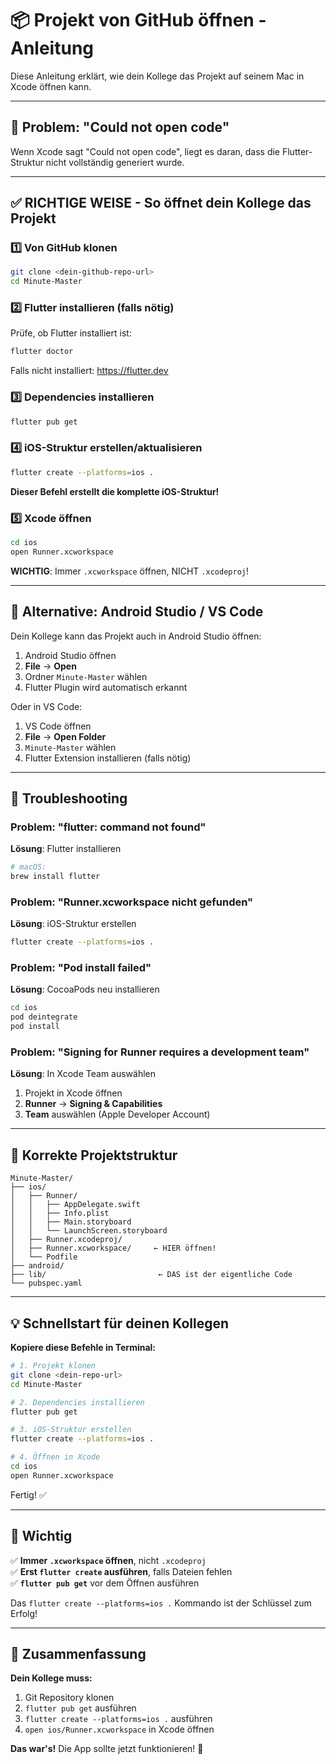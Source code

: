 # 📦 Projekt von GitHub öffnen - Anleitung

Diese Anleitung erklärt, wie dein Kollege das Projekt auf seinem Mac in Xcode öffnen kann.

---

## 🚨 Problem: "Could not open code"

Wenn Xcode sagt "Could not open code", liegt es daran, dass die Flutter-Struktur nicht vollständig generiert wurde.

---

## ✅ RICHTIGE WEISE - So öffnet dein Kollege das Projekt

### 1️⃣ Von GitHub klonen

```bash
git clone <dein-github-repo-url>
cd Minute-Master
```

### 2️⃣ Flutter installieren (falls nötig)

Prüfe, ob Flutter installiert ist:
```bash
flutter doctor
```

Falls nicht installiert: https://flutter.dev

### 3️⃣ Dependencies installieren

```bash
flutter pub get
```

### 4️⃣ iOS-Struktur erstellen/aktualisieren

```bash
flutter create --platforms=ios .
```

**Dieser Befehl erstellt die komplette iOS-Struktur!**

### 5️⃣ Xcode öffnen

```bash
cd ios
open Runner.xcworkspace
```

**WICHTIG**: Immer `.xcworkspace` öffnen, NICHT `.xcodeproj`!

---

## 📁 Alternative: Android Studio / VS Code

Dein Kollege kann das Projekt auch in Android Studio öffnen:

1. Android Studio öffnen
2. **File** → **Open**
3. Ordner `Minute-Master` wählen
4. Flutter Plugin wird automatisch erkannt

Oder in VS Code:
1. VS Code öffnen
2. **File** → **Open Folder**
3. `Minute-Master` wählen
4. Flutter Extension installieren (falls nötig)

---

## 🔧 Troubleshooting

### Problem: "flutter: command not found"

**Lösung**: Flutter installieren
```bash
# macOS:
brew install flutter
```

### Problem: "Runner.xcworkspace nicht gefunden"

**Lösung**: iOS-Struktur erstellen
```bash
flutter create --platforms=ios .
```

### Problem: "Pod install failed"

**Lösung**: CocoaPods neu installieren
```bash
cd ios
pod deintegrate
pod install
```

### Problem: "Signing for Runner requires a development team"

**Lösung**: In Xcode Team auswählen
1. Projekt in Xcode öffnen
2. **Runner** → **Signing & Capabilities**
3. **Team** auswählen (Apple Developer Account)

---

## 🎯 Korrekte Projektstruktur

```
Minute-Master/
├── ios/
│   ├── Runner/
│   │   ├── AppDelegate.swift
│   │   ├── Info.plist
│   │   ├── Main.storyboard
│   │   └── LaunchScreen.storyboard
│   ├── Runner.xcodeproj/
│   ├── Runner.xcworkspace/     ← HIER öffnen!
│   └── Podfile
├── android/
├── lib/                         ← DAS ist der eigentliche Code
└── pubspec.yaml
```

---

## 💡 Schnellstart für deinen Kollegen

**Kopiere diese Befehle in Terminal:**

```bash
# 1. Projekt klonen
git clone <dein-repo-url>
cd Minute-Master

# 2. Dependencies installieren
flutter pub get

# 3. iOS-Struktur erstellen
flutter create --platforms=ios .

# 4. Öffnen in Xcode
cd ios
open Runner.xcworkspace
```

Fertig! ✅

---

## 📝 Wichtig

✅ **Immer `.xcworkspace` öffnen**, nicht `.xcodeproj`  
✅ **Erst `flutter create` ausführen**, falls Dateien fehlen  
✅ **`flutter pub get`** vor dem Öffnen ausführen  

Das `flutter create --platforms=ios .` Kommando ist der Schlüssel zum Erfolg!

---

## 🎯 Zusammenfassung

**Dein Kollege muss:**

1. Git Repository klonen
2. `flutter pub get` ausführen
3. `flutter create --platforms=ios .` ausführen
4. `open ios/Runner.xcworkspace` in Xcode öffnen

**Das war's!** Die App sollte jetzt funktionieren! 🚀

